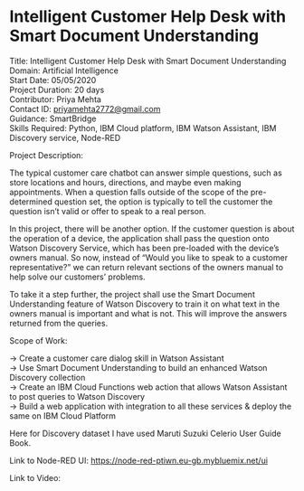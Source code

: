 # Intelligent Customer Help Desk with Smart Document Understanding

Title: Intelligent Customer Help Desk with Smart Document Understanding\
Domain: Artificial Intelligence \
Start Date: 05/05/2020\
Project Duration: 20 days\
Contributor: Priya Mehta \
Contact ID: priyamehta2772@gmail.com\
Guidance: SmartBridge\
Skills Required: Python, IBM Cloud platform, IBM Watson Assistant, IBM Discovery service, Node-RED

Project Description:

The typical customer care chatbot can answer simple questions, such as store locations and hours, directions, and maybe even making appointments. When a question falls outside of the scope of the pre-determined question set, the option is typically to tell the customer the question isn’t valid or offer to speak to a real person.

In this project, there will be another option. If the customer question is about the operation of a device, the application shall pass the question onto Watson Discovery Service, which has been pre-loaded with the device’s owners manual. So now, instead of “Would you like to speak to a customer representative?” we can return relevant sections of the owners manual to help solve our customers’ problems.

To take it a step further, the project shall use the Smart Document Understanding feature of Watson Discovery to train it on what text in the owners manual is important and what is not. This will improve the answers returned from the queries.

Scope of Work:

-> Create a customer care dialog skill in Watson Assistant\
-> Use Smart Document Understanding to build an enhanced Watson Discovery collection\
-> Create an IBM Cloud Functions web action that allows Watson Assistant to post queries to Watson Discovery\
-> Build a web application with integration to all these services & deploy the same on IBM Cloud Platform

Here for Discovery dataset I have used Maruti Suzuki Celerio User Guide Book. 

Link to Node-RED UI: https://node-red-ptiwn.eu-gb.mybluemix.net/ui

Link to Video: 
